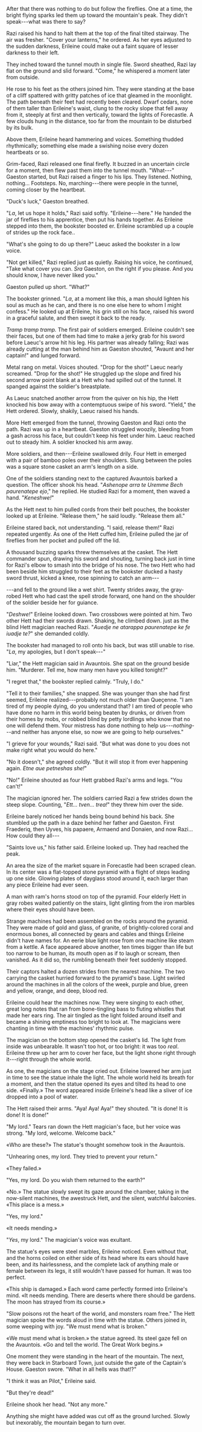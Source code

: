 After that there was nothing to do but follow the fireflies.  One at a
time, the bright flying sparks led them up toward the mountain's peak.
They didn't speak---what was there to say?

Razi raised his hand to halt them at the top of the final tilted
stairway.  The air was fresher.  "Cover your lanterns," he ordered. As
her eyes adjusted to the sudden darkness, Erileine could make out a
faint square of lesser darkness to their left.

They inched toward the tunnel mouth in single file. Sword sheathed,
Razi lay flat on the ground and slid forward.  "Come," he whispered a
moment later from outside.

He rose to his feet as the others joined him. They were standing at
the base of a cliff spattered with gritty patches of ice that gleamed
in the moonlight. The path beneath their feet had recently been
cleared. Dwarf cedars, none of them taller than Erileine's waist,
clung to the rocky slope that fell away from it, steeply at first and
then vertically, toward the lights of Forecastle. A few clouds hung in
the distance, too far from the mountain to be disturbed by its bulk.

Above them, Erileine heard hammering and voices. Something thudded
rhythmically; something else made a swishing noise every dozen
heartbeats or so.

Grim-faced, Razi released one final firefly. It buzzed in an uncertain
circle for a moment, then flew past them into the tunnel mouth.
"What---" Gaeston started, but Razi raised a finger to his lips. They
listened. Nothing, nothing... Footsteps. No, marching---there were
people in the tunnel, coming closer by the heartbeat.

"Duck's luck," Gaeston breathed.

"*La*, let us hope it holds," Razi said softly. "Erileine---here." He
handed the jar of fireflies to his apprentice, then put his hands
together. As Erileine stepped into them, the bookster boosted er.
Erileine scrambled up a couple of strides up the rock face..

"What's she going to do up there?" Laeuc asked the bookster in a low
voice.

"Not get killed," Razi replied just as quietly.  Raising his voice, he
continued, "Take what cover you can. *Sra* Gaeston, on the right if
you please. And you should know, I have never liked you."

Gaeston pulled up short. "What?"

The bookster grinned. "*La*, at a moment like this, a man should lighten
his soul as much as he can, and there is no one else here to whom I
might confess." He looked up at Erileine, his grin still on his face,
raised his sword in a graceful salute, and then swept it back to the
ready.

*Tramp tramp tramp.* The first pair of soldiers emerged.  Erileine
couldn't see their faces, but one of them had time to make a jerky
grab for his sword before Laeuc's arrow hit his leg. His partner was
already falling; Razi was already cutting at the man behind him as
Gaeston shouted, "Avaunt and her captain!" and lunged forward.

Metal rang on metal. Voices shouted. "Drop for the shot!" Laeuc nearly
screamed. "Drop for the shot!" He struggled up the slope and fired his
second arrow point blank at a Hett who had spilled out of the
tunnel. It spanged against the soldier's breastplate.

As Laeuc snatched another arrow from the quiver on his hip, the Hett
knocked his bow away with a contemptuous swipe of his sword. "Yield,"
the Hett ordered. Slowly, shakily, Laeuc raised his hands.

More Hett emerged from the tunnel, throwing Gaeston and Razi onto the
path.  Razi was up in a heartbeat.  Gaeston struggled woozily,
bleeding from a gash across his face, but couldn't keep his feet under
him.  Laeuc reached out to steady him.  A soldier knocked his arm
away.

More soldiers, and then---Erileine swallowed drily. Four Hett in
emerged with a pair of bamboo poles over their shoulders.  Slung
between the poles was a square stone casket an arm's length on a side.

One of the soldiers standing next to the captured Avauntois barked a
question. The officer shook his head. "*Ashenope arra te Uremme Bech
paurenatepe ejo*," he replied. He studied Razi for a moment, then
waved a hand. "*Keneshwe!*"

As the Hett next to him pulled cords from their belt pouches, the
bookster looked up at Erileine. "Release them," he said loudly.
"Release them all."

Erileine stared back, not understanding. "I said, release them!" Razi
repeated urgently. As one of the Hett cuffed him, Erileine pulled the
jar of fireflies from her pocket and pulled off the lid.

A thousand buzzing sparks threw themselves at the casket. The Hett
commander spun, drawing his sword and shouting, turning back just in
time for Razi's elbow to smash into the bridge of his nose. The two Hett
who had been beside him struggled to their feet as the bookster ducked a
hasty sword thrust, kicked a knee, rose spinning to catch an arm---

---and fell to the ground like a wet shirt. Twenty strides away, the
gray-robed Hett who had cast the spell strode forward, one hand on the
shoulder of the soldier beside her for guiance.

"*Deshwe!*" Erileine looked down. Two crossbows were pointed at him.
Two other Hett had their swords drawn. Shaking, he climbed down.  just
as the blind Hett magician reached Razi. "*Auedje ne atarappa
paurenatepe ke fe iuadje te?*" she demanded coldly.

The bookster had managed to roll onto his back, but was still unable to
rise. "*La*, my apologies, but I don't speak---"

"Liar," the Hett magician said in Avauntois. She spat on the ground
beside him. "Murderer. Tell me, how many men have you killed tonight?"

"I regret that," the bookster replied calmly. "Truly, I do."

"Tell it to their families," she snapped. She was younger than she had
first seemed, Erileine realized---probably not much older than
Queçenne. "I am tired of my people dying, do you understand that? I am
tired of people who have done no harm in this world being beaten by
drunks, or driven from their homes by mobs, or robbed blind by petty
lordlings who know that no one will defend them. Your mistress has
done nothing to help us---*nothing*---and neither has anyone else, so
now we are going to help ourselves."

"I grieve for your wounds," Razi said. "But what was done to you does
not make right what you would do here."

"No it doesn't," she agreed coldly. "But it will stop it from ever
happening again. *Etne aue petneshas she!*"

"No!" Erileine shouted as four Hett grabbed Razi's arms and legs. "You
can't!"

The magician ignored her.  The soldiers carried Razi a few strides
down the steep slope.  Counting, "*Ett... tven... trea!*" they threw
him over the side.

Erileine barely noticed her hands being bound behind his back. She
stumbled up the path in a daze behind her father and Gaeston. First
Fraederiq, then Uyves, his papaere, Armaend and Donaien, and now
Razi...  How could they all---

"Saints love us," his father said. Erileine looked up. They had
reached the peak.

An area the size of the market square in Forecastle had been scraped
clean. In its center was a flat-topped stone pyramid with a flight of
steps leading up one side. Glowing plates of dayglass stood around it,
each larger than any piece Erileine had ever seen.

A man with ram's horns stood on top of the pyramid. Four elderly Hett
in gray robes waited patiently on the stairs, light glinting from the
iron marbles where their eyes should have been.

Strange machines had been assembled on the rocks around the pyramid.
They were made of gold and glass, of granite, of brightly-colored
coral and enormous bones, all connected by gears and cables and things
Erileine didn't have names for. An eerie blue light rose from one
machine like steam from a kettle. A face appeared above another, ten
times bigger than life but too narrow to be human, its mouth open as
if to laugh or scream, then vanished. As it did so, the rumbling
beneath their feet suddenly stopped.

Their captors halted a dozen strides from the nearest machine. The two
carrying the casket hurried forward to the pyramid's base. Light
swirled around the machines in all the colors of the week, purple and
blue, green and yellow, orange, and deep, blood red.

Erileine could hear the machines now. They were singing to each other,
great long notes that ran from bone-tingling bass to fluting whistles
that made her ears ring. The air tingled as the light folded around
itself and became a shining emptiness too bright to look at. The
magicians were chanting in time with the machines' rhythmic pulse.

The magician on the bottom step opened the casket's lid. The light
from inside was unbearable. It wasn't too hot, or too bright: it was
too *real*. Erileine threw up her arm to cover her face, but the light
shone right through it---right through the whole world.

As one, the magicians on the stage cried out. Erileine lowered her arm
just in time to see the statue inhale the light. The whole world held
its breath for a moment, and then the statue opened its eyes and
tilted its head to one side. «Finally.» The word appeared inside
Erileine's head like a sliver of ice dropped into a pool of water.

The Hett raised their arms. "Aya! Aya! Aya!" they shouted. "It is done!
It is done! It is done!"

"My lord." Tears ran down the Hett magician's face, but her voice was
strong. "My lord, welcome. Welcome back."

«Who are these?» The statue's thought somehow took in the Avauntois.

"Unhearing ones, my lord. They tried to prevent your return."

«They failed.»

"Yes, my lord. Do you wish them returned to the earth?"

«No.» The statue slowly swept its gaze around the chamber, taking in the
now-silent machines, the awestruck Hett, and the silent, watchful
balconies. «This place is a mess.»

"Yes, my lord."

«It needs mending.»

"*Yes*, my lord." The magician's voice was exultant.

The statue's eyes were steel marbles, Erileine noticed. Even without
that, and the horns coiled on either side of its head where its ears
should have been, and its hairlessness, and the complete lack of
anything male or female between its legs, it still wouldn't have
passed for human. It was too perfect.

«This ship is damaged.» Each word came perfectly formed into Erileine's
mind. «It needs mending. There are deserts where there should be
gardens. The moon has strayed from its course.»

"Slow poisons rot the heart of the world, and monsters roam free." The
Hett magician spoke the words aloud in time with the statue. Others
joined in, some weeping with joy. "We must mend what is broken."

«We must mend what is broken.» the statue agreed. Its steel gaze fell on
the Avauntois. «Go and tell the world. The Great Work begins.»

One moment they were standing in the heart of the mountain. The next,
they were back in Starboard Town, just outside the gate of the
Captain's House. Gaeston swore.  "What in all hells was that!?"

"I think it was an Pilot," Erileine said.

"But they're dead!"

Erileine shook her head. "Not any more."

Anything she might have added was cut off as the ground
lurched. Slowly but inexorably, the mountain began to turn over.

